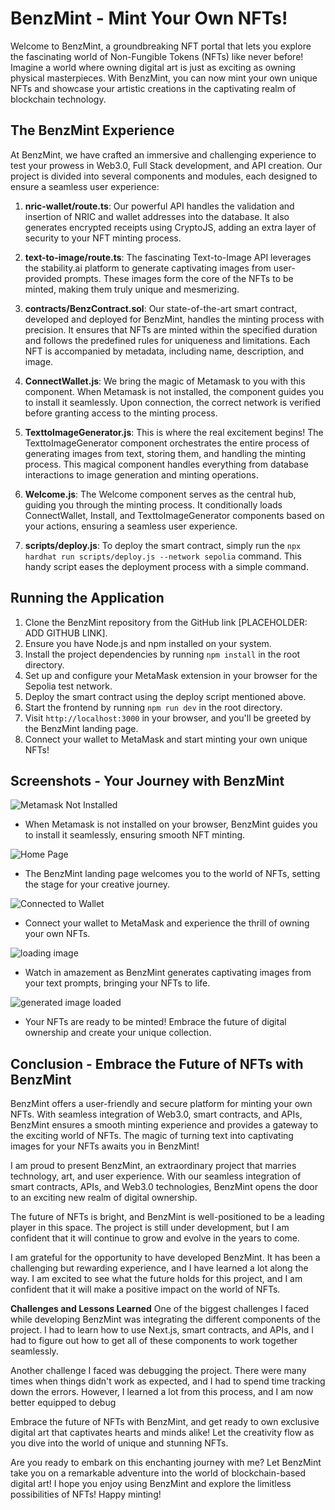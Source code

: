 # BenzMint - Mint Your Own NFTs!

Welcome to BenzMint, a groundbreaking NFT portal that lets you explore the fascinating world of Non-Fungible Tokens (NFTs) like never before! Imagine a world where owning digital art is just as exciting as owning physical masterpieces. With BenzMint, you can now mint your own unique NFTs and showcase your artistic creations in the captivating realm of blockchain technology.

## The BenzMint Experience

At BenzMint, we have crafted an immersive and challenging experience to test your prowess in Web3.0, Full Stack development, and API creation. Our project is divided into several components and modules, each designed to ensure a seamless user experience:

1. **nric-wallet/route.ts**: Our powerful API handles the validation and insertion of NRIC and wallet addresses into the database. It also generates encrypted receipts using CryptoJS, adding an extra layer of security to your NFT minting process.

2. **text-to-image/route.ts**: The fascinating Text-to-Image API leverages the stability.ai platform to generate captivating images from user-provided prompts. These images form the core of the NFTs to be minted, making them truly unique and mesmerizing.

3. **contracts/BenzContract.sol**: Our state-of-the-art smart contract, developed and deployed for BenzMint, handles the minting process with precision. It ensures that NFTs are minted within the specified duration and follows the predefined rules for uniqueness and limitations. Each NFT is accompanied by metadata, including name, description, and image.

4. **ConnectWallet.js**: We bring the magic of Metamask to you with this component. When Metamask is not installed, the component guides you to install it seamlessly. Upon connection, the correct network is verified before granting access to the minting process.

5. **TexttoImageGenerator.js**: This is where the real excitement begins! The TexttoImageGenerator component orchestrates the entire process of generating images from text, storing them, and handling the minting process. This magical component handles everything from database interactions to image generation and minting operations.

6. **Welcome.js**: The Welcome component serves as the central hub, guiding you through the minting process. It conditionally loads ConnectWallet, Install, and TexttoImageGenerator components based on your actions, ensuring a seamless user experience.

7. **scripts/deploy.js**: To deploy the smart contract, simply run the `npx hardhat run scripts/deploy.js --network sepolia` command. This handy script eases the deployment process with a simple command.

## Running the Application

1. Clone the BenzMint repository from the GitHub link [PLACEHOLDER: ADD GITHUB LINK].
2. Ensure you have Node.js and npm installed on your system.
3. Install the project dependencies by running `npm install` in the root directory.
4. Set up and configure your MetaMask extension in your browser for the Sepolia test network.
5. Deploy the smart contract using the deploy script mentioned above.
6. Start the frontend by running `npm run dev` in the root directory.
7. Visit `http://localhost:3000` in your browser, and you'll be greeted by the BenzMint landing page.
8. Connect your wallet to MetaMask and start minting your own unique NFTs!

## Screenshots - Your Journey with BenzMint

![Metamask Not Installed](metamask_not_installed.png)
   - When Metamask is not installed on your browser, BenzMint guides you to install it seamlessly, ensuring smooth NFT minting.

![Home Page](home_page.png)
   - The BenzMint landing page welcomes you to the world of NFTs, setting the stage for your creative journey.

![Connected to Wallet](connetwallet.png)
   - Connect your wallet to MetaMask and experience the thrill of owning your own NFTs.

![loading image](loadingImage.png)
   - Watch in amazement as BenzMint generates captivating images from your text prompts, bringing your NFTs to life.

![generated image loaded](imageLoaded.png)

   - Your NFTs are ready to be minted! Embrace the future of digital ownership and create your unique collection.

## Conclusion - Embrace the Future of NFTs with BenzMint

BenzMint offers a user-friendly and secure platform for minting your own NFTs. With seamless integration of Web3.0, smart contracts, and APIs, BenzMint ensures a smooth minting experience and provides a gateway to the exciting world of NFTs. The magic of turning text into captivating images for your NFTs awaits you in BenzMint!

I am proud to present BenzMint, an extraordinary project that marries technology, art, and user experience. With our seamless integration of smart contracts, APIs, and Web3.0 technologies, BenzMint opens the door to an exciting new realm of digital ownership.

The future of NFTs is bright, and BenzMint is well-positioned to be a leading player in this space. The project is still under development, but I am confident that it will continue to grow and evolve in the years to come. 

I am grateful for the opportunity to have developed BenzMint. It has been a challenging but rewarding experience, and I have learned a lot along the way. I am excited to see what the future holds for this project, and I am confident that it will make a positive impact on the world of NFTs. 

**Challenges and Lessons Learned** One of the biggest challenges I faced while developing BenzMint was integrating the different components of the project. I had to learn how to use Next.js, smart contracts, and APIs, and I had to figure out how to get all of these components to work together seamlessly. 

Another challenge I faced was debugging the project. There were many times when things didn't work as expected, and I had to spend time tracking down the errors. However, I learned a lot from this process, and I am now better equipped to debug

Embrace the future of NFTs with BenzMint, and get ready to own exclusive digital art that captivates hearts and minds alike! Let the creativity flow as you dive into the world of unique and stunning NFTs.

Are you ready to embark on this enchanting journey with me? Let BenzMint take you on a remarkable adventure into the world of blockchain-based digital art! I hope you enjoy using BenzMint and explore the limitless possibilities of NFTs! Happy minting!